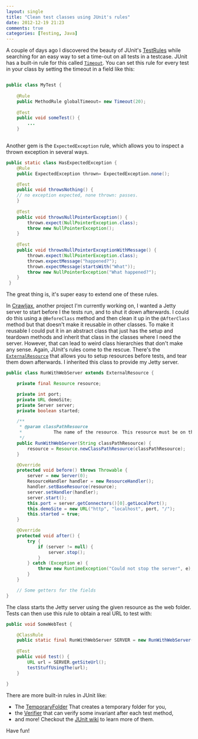 ```yaml
---
layout: single
title: "Clean test classes using JUnit's rules"
date: 2012-12-19 21:23
comments: true
categories: [Testing, Java]
---
```

A couple of days ago I discovered the beauty of JUnit's [TestRules](http://kentbeck.github.com/junit/javadoc/4.10/org/junit/rules/TestRule.html) while searching for an easy way to set a time-out on all tests in a testcase. JUnit has a built-in rule for this called [`Timeout`](http://kentbeck.github.com/junit/javadoc/4.10/org/junit/rules/Timeout.html). You can set this rule for every test in your class by setting the timeout in a field like this:

```java Setting a Timeout Rule http://kentbeck.github.com/junit/javadoc/4.10/org/junit/rules/Timeout.html View the Javadoc

public class MyTest {
	
	@Rule
	public MethodRule globalTimeout= new Timeout(20);
	
	@Test
	public void someTest() {
		...
	}
	
```
Another gem is the `ExpectedException` rule, which allows you to inspect a thrown exception in several ways.

```java Inspecting excptions http://kentbeck.github.com/junit/javadoc/4.10/org/junit/rules/ExpectedException.html View the Javadoc
public static class HasExpectedException {
	@Rule
	public ExpectedException thrown= ExpectedException.none();

	@Test
	public void throwsNothing() {
	// no exception expected, none thrown: passes.
	}
 
 	@Test
    public void throwsNullPointerException() {
		thrown.expect(NullPointerException.class);
		throw new NullPointerException();
	}
 
	@Test
	public void throwsNullPointerExceptionWithMessage() {
		thrown.expect(NullPointerException.class);
		thrown.expectMessage("happened?");
		thrown.expectMessage(startsWith("What"));
		throw new NullPointerException("What happened?");
	}
 }
```

The great thing is, it's super easy to extend one of these rules. 

<!--more-->

In [Crawljax](https://github.com/crawljax/crawljax), another project I'm currently working on, I wanted a Jetty server to start before I the tests run, and to shut it down afterwards. I could do this using a `@BeforeClass` method and then clean it up in the `@AfterClass` method but that doesn't make it reusable in other classes. To make it reusable I could put it in an abstract class that just has the setup and teardown methods and inherit that class in the classes where I need the server. However, that can lead to weird class hierarchies that don't make any sense. Again, JUnit's rules come to the rescue. There's the [`ExternalResource`](http://kentbeck.github.com/junit/javadoc/4.10/org/junit/rules/ExternalResource.html) that allows you to setup resources before tests, and tear them down afterwards. I inherited this class to provide my Jetty server.

```java Rule to start a Jetty Server https://github.com/crawljax/crawljax/blob/4b3a3f44c946b32c1dee5fa14960764c90393666/src/test/java/com/crawljax/demo/RunWithWebServer.java View on GitHub
public class RunWithWebServer extends ExternalResource {

	private final Resource resource;

	private int port;
	private URL demoSite;
	private Server server;
	private boolean started;

	/**
	 * @param classPathResource
	 *            The name of the resource. This resource must be on the test or regular classpath.
	 */
	public RunWithWebServer(String classPathResource) {
		resource = Resource.newClassPathResource(classPathResource);
	}

	@Override
	protected void before() throws Throwable {
		server = new Server(0);
		ResourceHandler handler = new ResourceHandler();
		handler.setBaseResource(resource);
		server.setHandler(handler);
		server.start();
		this.port = server.getConnectors()[0].getLocalPort();
		this.demoSite = new URL("http", "localhost", port, "/");
		this.started = true;
	}

	@Override
	protected void after() {
		try {
			if (server != null) {
				server.stop();
			}
		} catch (Exception e) {
			throw new RuntimeException("Could not stop the server", e);
		}
	}

	// Some getters for the fields
}
```

The class starts the Jetty server using the given resource as the web folder. Tests can then use this rule to obtain a real URL to test with:

```java Using the webserver. https://github.com/crawljax/crawljax/blob/4b3a3f44c946b32c1dee5fa14960764c90393666/src/test/java/com/crawljax/core/CandidateElementExtractorTest.java Usage example
public void SomeWebTest {

	@ClassRule
	public static final RunWithWebServer SERVER = new RunWithWebServer("/site/crawler");
	
	@Test
	public void test() {
		URL url = SERVER.getSiteUrl();
		testStuffUsingThe(url);	
	}
	
}
```

There are more built-in rules in JUnit like:

* The [TemporaryFolder](http://kentbeck.github.com/junit/javadoc/4.10/org/junit/rules/TemporaryFolder.html) That creates a temporary folder for you,
* the [Verifier](http://kentbeck.github.com/junit/javadoc/4.10/org/junit/rules/Verifier.html) that can verify some invariant after each test method,
* and more! Checkout the [JUnit wiki](https://github.com/KentBeck/junit/wiki/Rules) to learn more of them.

Have fun!